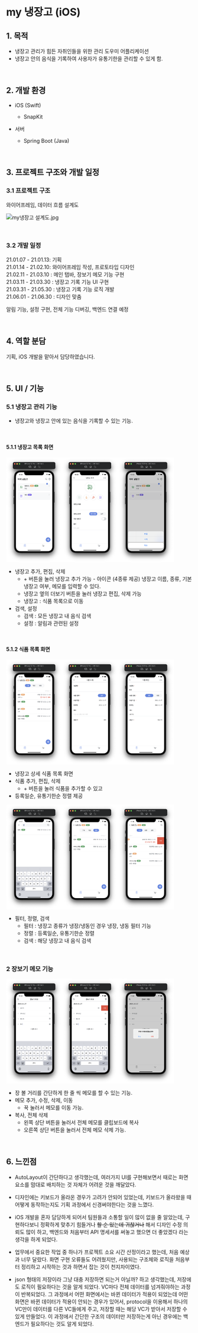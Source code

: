 # my 냉장고 (iOS)

## 1. 목적

-  냉장고 관리가 힘든 자취인들을 위한 관리 도우미 어플리케이션
-  냉장고 안의 음식을 기록하여 사용자가 유통기한을 관리할 수 있게 함.

<br>

## 2. 개발 환경 

-  iOS (Swift)
    - SnapKit

- 서버
    - Spring Boot (Java)

<br>

## 3. 프로젝트 구조와 개발 일정

### 3.1 프로젝트 구조

와이어프레임, 데이터 흐름 설계도

![my냉장고 설계도.jpg](https://www.notion.so/image/https%3A%2F%2Fs3-us-west-2.amazonaws.com%2Fsecure.notion-static.com%2F02c9053c-ea26-4999-a83c-1121be6f782c%2Fmy냉장고_설계도.jpg?table=block&id=231d1a14-5ad8-4dd9-9778-a57e92dd6a89&spaceId=2f72e5cd-e83c-4be8-b608-a49c48a4a6eb&width=2000&userId=849a0078-45a5-4915-b361-279a1a9bc977&cache=v2)

<br>

### 3.2 개발 일정

21.01.07 - 21.01.13: 기획  
21.01.14 - 21.02.10: 와이어프레임 작성, 프로토타입 디자인  
21.02.11 - 21.03.10 : 메인 탭바, 장보기 메모 기능 구현  
21.03.11 - 21.03.30 : 냉장고 기록 기능 UI 구현  
21.03.31 - 21.05.30 : 냉장고 기록 기능 로직 개발  
21.06.01 - 21.06.30 : 디자인 맞춤  

알림 기능, 설정 구현, 전체 기능 디버깅, 백엔드 연결 예정

<br>

## 4. 역할 분담

기획, iOS 개발을 맡아서 담당하였습니다.

<br>

## 5. UI / 기능

### 5.1  냉장고 관리 기능

- 냉장고와 냉장고 안에 있는 음식을 기록할 수 있는 기능.

<br>

#### 5.1.1 냉장고 목록 화면

<div style="display: flex;">
    <img width="30%" src="my-refridge-ios/Resource/Captures/메인.png" style="">
    <img width="30%" src="my-refridge-ios/Resource/Captures/냉장고 추가.png" style="">
    <img width="30%" src="my-refridge-ios/Resource/Captures/냉장고 수정.png" style="">
</div>

<p style="clear:both;"></p>

- 냉장고 추가, 편집, 삭제 
    - \+ 버튼을 눌러 냉장고 추가 가능 - 아이콘 (4종류 제공) 냉장고 이름, 종류, 기본 냉장고 여부, 메모를 입력할 수 있다.
    - 냉장고 옆의 더보기 버튼을 눌러 냉장고 편집, 삭제 가능
    - 냉장고 : 식품 목록으로 이동
- 검색, 설정
    - 검색 : 모든 냉장고 내 음식 검색
    - 설정 : 알림과 관련된 설정

<br>

#### 5.1.2 식품 목록 화면

<div style="display: flex;">
    <img width="30%" src="my-refridge-ios/Resource/Captures/식품목록_등록일순.png" style="">
    <img width="30%" src="my-refridge-ios/Resource/Captures/식품 추가.png" style="">
    <img width="30%" src="my-refridge-ios/Resource/Captures/식품 수정.png" style="">
</div>

<p style="clear:both;"></p>

- 냉장고 상세 식품 목록 화면
- 식품 추가, 편집, 삭제
    - \+ 버튼을 눌러 식품을 추가할 수 있고
- 등록일순, 유통기한순 정렬 제공

<div style="display: flex;">
    <img width="30%" src="my-refridge-ios/Resource/Captures/식품검색.png" style="">
    <img width="30%" src="my-refridge-ios/Resource/Captures/식품목록_냉동.png" style="">
    <img width="30%" src="my-refridge-ios/Resource/Captures/식품목록_삭제.png" style="">
</div>

<p style="clear:both;"></p>

- 필터, 정렬, 검색
    - 필터 : 냉장고 종류가 냉장/냉동인 경우 냉장, 냉동 필터 기능
    - 정렬 : 등록일순, 유통기한순 정렬
    - 검색 : 해당 냉장고 내 음식 검색

<br>

### 2 장보기 메모 기능

<div style="display: flex;">
    <img width="30%" src="my-refridge-ios/Resource/Captures/장보기메모.png" style="">
    <img width="30%" src="my-refridge-ios/Resource/Captures/장보기메모_삭제.png" style="">
    <img width="30%" src="my-refridge-ios/Resource/Captures/장보기메모_전체삭제.png" style="">
</div>

<p style="clear:both;"></p>

- 장 볼 거리를 간단하게 한 줄 씩 메모를 할 수 있는 기능.
- 메모 추가, 수정, 삭제, 이동
    - 꾹 눌러서 메모를 이동 가능.
- 복사, 전체 삭제
    - 왼쪽 상단 버튼을 눌러서 전체 메모를 클립보드에 복사
    - 오른쪽 상단 버튼을 눌러서 전체 메모 삭제 가능.

<br>

## 6. 느낀점

- AutoLayout이 간단하다고 생각했는데, 여러가지 UI를 구현해보면서 때로는 화면 요소를 맘대로 배치하는 것 자체가 어려운 것을 깨달았다. 

- 디자인에는 키보드가 올라온 경우가 고려가 안되어 있었는데, 키보드가 올라왔을 때 어떻게 동작하는지도 기획 과정에서 신경써야한다는 것을 느꼈다.

- iOS 개발을 혼자 담당하게 되어서 팀원들과 소통할 일이 많이 없을 줄 알았는데, 구현하다보니 정확하게 맞추기 힘들거나 ~~할 순 있는데 귀찮거나~~ 해서 디자인 수정 의뢰도 많이 하고, 백엔드와 처음부터 API 명세서를 써놓고 했으면 더 좋았겠다 라는 생각을 하게 되었다.

- 업무에서 중요한 작업 중 하나가 프로젝트 소요 시간 산정이라고 했는데, 처음 예상과 너무 달랐다. 화면 구현 오류들도 어려웠지만, 사용되는 구조체와 로직을 처음부터 정리하고 시작하는 것과 하면서 잡는 것이 천지차이였다.

- json 형태의 저장이라 그냥 대충 저장하면 되는거 아닐까? 하고 생각했는데, 저장에도 로직이 필요하다는 것을 알게 되었다. VC마다 전체 데이터를 넘겨줘야하는 과정이 반복되었다. 그 과정에서 어떤 화면에서는 바뀐 데이터가 적용이 되었는데 어떤 화면은 바뀐 데이터가 적용이 안되는 경우가 있어서, protocol을 이용해서 하나의 VC만이 데이터를 다른 VC들에게 주고, 저장할 때는 해당 VC가 받아서 저장할 수 있게 만들었다. 이 과정에서 간단한 구조의 데이터만 저장하는게 아닌 경우에는 백엔드가 필요하다는 것도 알게 되었다.

